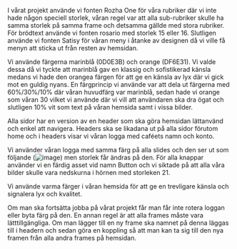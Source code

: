 I vårat projekt använde vi fonten Rozha One för våra rubriker där vi inte hade någon speciell storlek, våran regel var att alla sub-rubriker
skulle ha samma storlek på samma frame och detsamma gällde med stora rubriker. För brödtext använde vi fonten rosario med storlek 15 eller 
16. Slutligen använde vi fonten Satisy för våran meny i åtanke av designen då vi ville få menyn att sticka ut från resten av hemsidan.

Vi använde färgerna marinblå (0D0E3B) och orange (DF6E31). Vi valde dessa då vi tyckte att marinblå gav en klassig och sofistikerad känsla 
medans vi hade den orangea färgen för att ge en känsla av lyx där vi gick mot en guldig nyans. En färgprincip vi använde var att dela ut
färgerna med 60%/30%/10% där våran huvudfärg var marinblå, sedan hade vi orange som våran 30 vilket vi använde där vi vill att 
användaren ska dra ögat och slutligen 10% vit som text på våran hemsida samt i vissa bilder.

Alla sidor har en version av en header som ska göra hemsidan lättanvänd och enkel att navigera. Headers ska se likadana ut på alla sidor 
förutom home och i headers visar vi våran logga med caféets namn och konto.

Vi använder våran logga med samma färg på alla slides och den ser ut som följande (![image](https://github.com/user-attachments/assets/814f536c-ab70-4cfb-b79f-5e3ba8d6ece5))
men storlek får ändras på den. För alla knappar använder vi en färdig asset vid namn Button och vi siktade på att alla våra bilder skulle 
vara nedskurna i hörnen med storleken 21.

Vi använde varma färger i våran hemsida för att ge en trevligare känsla och signalera lyx och kvalitet.

Om man ska fortsätta jobba på vårat projekt får man får inte rotera loggan eller byta färg på den. En annan regel är att alla frames 
måste vara lätttillgängliga. Om man lägger till en ny frame ska namnet på denna läggas till i headern och sedan göra en koppling
så att man kan ta sig till den nya framen från alla andra frames på hemsidan.

